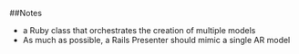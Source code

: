 ##Notes

* a Ruby class that orchestrates the creation of multiple models
* As much as possible, a Rails Presenter should mimic a single AR model
